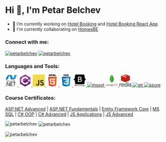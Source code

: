 <h1>Hi 👋, I'm Petar Belchev</h1>

- 🔭 I’m currently working on [Hotel Booking](https://github.com/petarbelchev/HotelBooking) and [Hotel Booking React App](https://github.com/petarbelchev/hotel-booking-react-app)
- 👯 I'm currently collaborating on [HomesBE](https://github.com/rosteslav/HomesBE)

<h3 align="left">Connect with me:</h3>
<p align="left">
<a href="https://linkedin.com/in/petarbelchev" target="blank"><img align="center" src="https://raw.githubusercontent.com/rahuldkjain/github-profile-readme-generator/master/src/images/icons/Social/linked-in-alt.svg" alt="petarbelchev" height="30" width="40" /></a>
<a href="https://www.leetcode.com/petarbelchev" target="blank"><img align="center" src="https://raw.githubusercontent.com/rahuldkjain/github-profile-readme-generator/master/src/images/icons/Social/leet-code.svg" alt="petarbelchev" height="30" width="40" /></a>
</p>

<h3 align="left">Languages and Tools:</h3>
<p align="left"> 
<a href="https://dotnet.microsoft.com/" target="_blank" rel="noreferrer"> <img src="https://raw.githubusercontent.com/devicons/devicon/master/icons/dot-net/dot-net-original-wordmark.svg" alt="dotnet" width="40" height="40"/> </a> 
<a href="https://www.w3schools.com/cs/" target="_blank" rel="noreferrer"> <img src="https://raw.githubusercontent.com/devicons/devicon/master/icons/csharp/csharp-original.svg" alt="csharp" width="40" height="40"/> </a> 
<a href="https://developer.mozilla.org/en-US/docs/Web/JavaScript" target="_blank" rel="noreferrer"> <img src="https://raw.githubusercontent.com/devicons/devicon/master/icons/javascript/javascript-original.svg" alt="javascript" width="40" height="40"/> </a> 
<a href="https://www.w3.org/html/" target="_blank" rel="noreferrer"> <img src="https://raw.githubusercontent.com/devicons/devicon/master/icons/html5/html5-original-wordmark.svg" alt="html5" width="40" height="40"/> </a> 
<a href="https://www.w3schools.com/css/" target="_blank" rel="noreferrer"> <img src="https://raw.githubusercontent.com/devicons/devicon/master/icons/css3/css3-original-wordmark.svg" alt="css3" width="40" height="40"/> </a> 
<a href="https://getbootstrap.com" target="_blank" rel="noreferrer"> <img src="https://raw.githubusercontent.com/devicons/devicon/master/icons/bootstrap/bootstrap-plain-wordmark.svg" alt="bootstrap" width="40" height="40"/> </a> 
<a href="https://www.microsoft.com/en-us/sql-server" target="_blank" rel="noreferrer"> <img src="https://www.svgrepo.com/show/303229/microsoft-sql-server-logo.svg" alt="mssql" width="40" height="40"/> </a> 
<a href="https://www.mongodb.com/" target="_blank" rel="noreferrer"> <img src="https://raw.githubusercontent.com/devicons/devicon/master/icons/mongodb/mongodb-original-wordmark.svg" alt="mongodb" width="40" height="40"/> </a> 
<a href="https://redis.io" target="_blank" rel="noreferrer"> <img src="https://raw.githubusercontent.com/devicons/devicon/master/icons/redis/redis-original-wordmark.svg" alt="redis" width="40" height="40"/> </a> 
<a href="https://git-scm.com/" target="_blank" rel="noreferrer"> <img src="https://www.vectorlogo.zone/logos/git-scm/git-scm-icon.svg" alt="git" width="40" height="40"/> </a> 
<a href="https://azure.microsoft.com/en-in/" target="_blank" rel="noreferrer"> <img src="https://www.vectorlogo.zone/logos/microsoft_azure/microsoft_azure-icon.svg" alt="azure" width="40" height="40"/> </a> 
</p>

<p>
<h3 align="left">Course Certificates:</h3>
<a href="https://drive.google.com/file/d/16QVNrj5UIST-vazzaOlrVYO7bxufiqvW/view?usp=sharing">ASP.NET Advanced</a> |
<a href="https://drive.google.com/file/d/1e14NIh8iSopnQD9BUcS9o0I0HTYcCt00/view?usp=drive_link">ASP.NET Fundamentals</a> |
<a href="https://drive.google.com/file/d/1EOLPe_W9WzO1ih3N69CFFy9xTbwqXtuX/view?usp=drive_link">Entity Framework Core</a> |
<a href="https://drive.google.com/file/d/1pueHaQipxT4g3Sh_B_PaAILGEPQYJ2Wx/view?usp=drive_link">MS SQL</a> |
<a href="https://drive.google.com/file/d/1yitn-xcY7fvelcEj6U-hKhwsMt316yt2/view?usp=drive_link">C# OOP</a> |
<a href="https://drive.google.com/file/d/1pz-dNT30D90_66Eaw8PR3ZziqndAa6V4/view?usp=drive_link">C# Advanced</a> |
<a href="https://drive.google.com/file/d/19F9vq0koJRTUjdkv8PZMBADdj_DfQigH/view?usp=drive_link">JS Applications</a> |
<a href="https://drive.google.com/file/d/1PSsKGk8En-zWvDlCJCnCF58wqf_DbO6C/view?usp=drive_link">JS Advanced</a>
</p>

<p><img align="left" src="https://github-readme-stats.vercel.app/api/top-langs?username=petarbelchev&show_icons=true&locale=en&layout=compact" alt="petarbelchev" /></p>

<p>&nbsp;<img align="center" src="https://github-readme-stats.vercel.app/api?username=petarbelchev&show_icons=true&locale=en" alt="petarbelchev" /></p>

<p><img align="center" src="https://github-readme-streak-stats.herokuapp.com/?user=petarbelchev&" alt="petarbelchev" /></p>
